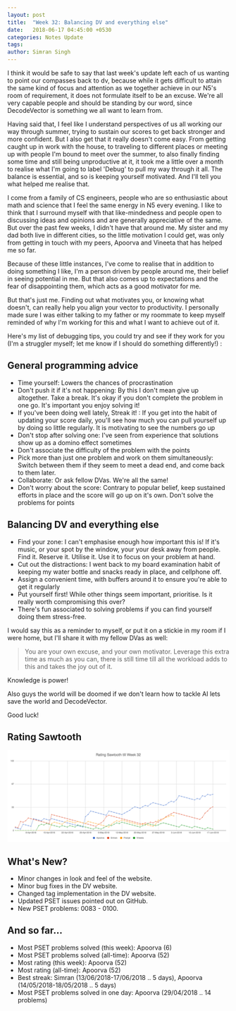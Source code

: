 ```yaml
---
layout: post
title:  "Week 32: Balancing DV and everything else"
date:   2018-06-17 04:45:00 +0530
categories: Notes Update
tags:
author: Simran Singh
---
```


I think it would be safe to say that last week's update left each of us wanting to point our compasses back to dv,  because while it gets difficult to attain the same kind of focus and attention as we together achieve in our N5's room of requirement, it does not formulate itself to be an excuse. We're all very capable people and should be standing by our word, since DecodeVector is something we all want to learn from.

Having said that, I feel like I understand perspectives of us all working our way through summer, trying to sustain our scores to get back stronger and more confident. But I also get that it really doesn't come easy. From getting caught up in work with the house, to traveling to different places or meeting up with people I'm bound to meet over the summer, to also finally finding some time and still being unproductive at it, it took me a little over a month to realise what I'm going to label 'Debug' to pull my way through it all. The balance is essential, and so is keeping yourself motivated. And I'll tell you what helped me realise that.

I come from a family of CS engineers, people who are so enthusiastic about math and science that I feel the same energy in N5 every evening. I like to think that I surround myself with that like-mindedness and people open to discussing ideas and opinions and are generally appreciative of the same. But over the past few weeks, I didn't have that around me. My sister and my dad both live in different cities, so the little motivation I could get, was only from getting in touch with my peers, Apoorva and Vineeta that has helped me so far.

Because of these little instances, I've come to realise that in addition to doing something I like, I'm a person driven by people around me, their belief in seeing potential in me. But that also comes up to expectations and the fear of disappointing them, which acts as a good motivator for me.

But that's just me. Finding out what motivates you, or knowing what doesn't, can really help you align your vector to productivity. I personally made sure I was either talking to my father or my roommate to keep myself reminded of why I'm working for this and what I want to achieve out of it.

Here's my list of debugging tips, you could try and see if they work for you (I'm a struggler myself; let me know if I should do something differently!) :

## General programming advice

- Time yourself: Lowers the chances of procrastination
- Don't push it if it's not happening: By this I don't mean give up altogether. Take a break. It's okay if you don't complete the problem in one go. It's important you enjoy solving it!
- If you've been doing well lately, Streak it! : If you get into the habit of updating your score daily, you'll see how much you can pull yourself up by doing so little regularly. It is motivating to see the numbers go up
- Don't stop after solving one: I've seen from experience that solutions show up as a domino effect sometimes
- Don't associate the difficulty of the problem with the points
- Pick more than just one problem and work on them simultaneously: Switch between them if they seem to meet a dead end, and come back to them later.
- Collaborate: Or ask fellow DVas. We're all the same!
- Don't worry about the score: Contrary to popular belief, keep sustained efforts in place and the score will go up on it's own. Don't solve the problems for points


## Balancing DV and everything else

- Find your zone: I can't emphasise enough how important this is! If it's music, or your spot by the window, your your desk away from people. Find it. Reserve it. Utilise it. Use it to focus on your problem at hand.
- Cut out the distractions: I went back to my board examination habit of keeping my water bottle and snacks ready in place, and cellphone off.
- Assign a convenient time, with buffers around it to ensure you're able to get it regularly
- Put yourself first! While other things seem important, prioritise. Is it really worth compromising this over?
- There's fun associated to solving problems if you can find yourself doing them stress-free.

I would say this as a reminder to myself, or put it on a stickie in my room if I were home, but I'll share it with my fellow DVas as well:

> You are your own excuse, and your own motivator. Leverage this extra time as much as you can, there is still time till all the workload adds to this and takes the joy out of it.

Knowledge is power!

Also guys the world will be doomed if we don't learn how to tackle AI lets save the world and DecodeVector.

Good luck!

## Rating Sawtooth
![Figure your pattern](/assets/images/week-32-chart.png)

## What's New?
- Minor changes in look and feel of the website.
- Minor bug fixes in the DV website.
- Changed tag implementation in the DV website.
- Updated PSET issues pointed out on GitHub.
- New PSET problems: 0083 - 0100.

## And so far…
- Most PSET problems solved (this week): Apoorva (6)
- Most PSET problems solved (all-time): Apoorva (52)
- Most rating (this week): Apoorva (52)
- Most rating (all-time): Apoorva (52)
- Best streak: Simran (13/06/2018-17/06/2018 .. 5 days), Apoorva (14/05/2018-18/05/2018 .. 5 days)
- Most PSET problems solved in one day: Apoorva (29/04/2018 .. 14 problems)
